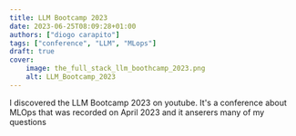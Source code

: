 ```yaml
---
title: LLM Bootcamp 2023
date: 2023-06-25T08:09:28+01:00
authors: ["diogo carapito"]
tags: ["conference", "LLM", "MLops"]
draft: true
cover:
    image: the_full_stack_llm_boothcamp_2023.png
    alt: LLM_Bootcamp_2023
---
```


I discovered the LLM Bootcamp 2023 on youtube.
It's a conference about MLOps that was recorded on April 2023 and it anserers many of my questions


